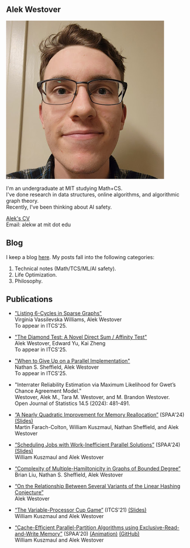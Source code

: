 ## Alek Westover
![Alek Westover](alek.jpg)

I'm an undergraduate at MIT studying Math+CS.  
I've done research in data structures, online algorithms, and algorithmic graph theory.  
Recently, I've been thinking about AI safety.

[Alek's CV](cv.pdf)  
Email: alekw at mit dot edu

## Blog
I keep a blog [here](https://awestover.github.io/thoughts).
My posts fall into the following categories:

1. Technical notes (Math/TCS/ML/AI safety).
2. Life Optimization.
3. Philosophy.

## Publications

- ["Listing 6-Cycles in Sparse Graphs"](https://arxiv.org/abs/2411.07499)  
Virginia Vassilevska Williams, Alek Westover  
To appear in ITCS'25.

- ["The Diamond Test: A Novel Direct Sum / Affinity Test"](http://arxiv.org/abs/2409.10464)  
Alek Westover, Edward Yu, Kai Zheng  
To appear in ITCS'25.

- ["When to Give Up on a Parallel Implementation"](https://arxiv.org/abs/2408.16092)  
Nathan S. Sheffield, Alek Westover  
To appear in ITCS'25.

- "Interrater Reliability Estimation via Maximum Likelihood for Gwet’s Chance Agreement Model."  
Westover, Alek M., Tara M. Westover, and M. Brandon Westover.  
Open Journal of Statistics 14.5 (2024): 481-491.

- [“A Nearly Quadratic Improvement for Memory Reallocation”](https://arxiv.org/abs/2405.12152) (SPAA'24) [(Slides)](images/alloc-presentation.pdf)  
Martin Farach-Colton, William Kuszmaul, Nathan Sheffield, and Alek Westover  

- [“Scheduling Jobs with Work-Inefficient Parallel Solutions”](https://arxiv.org/abs/2405.11986) (SPAA'24) [(Slides)](images/serpar-presentation.pdf)  
William Kuszmaul and Alek Westover  

- [“Complexity of Multiple-Hamiltonicity in Graphs of Bounded Degree”](https://arxiv.org/abs/2405.16270)  
Brian Liu, Nathan S. Sheffield, Alek Westover  

- [“On the Relationship Between Several Variants of the Linear Hashing Conjecture”](https://arxiv.org/abs/2307.13016)  
Alek Westover  

- [“The Variable-Processor Cup Game”](https://arxiv.org/abs/2012.00127) (ITCS'21) [(Slides)](images/cupgame-presentation.pdf)  
William Kuszmaul and Alek Westover  

- [“Cache-Efficient Parallel-Partition Algorithms using Exclusive-Read-and-Write Memory”](https://arxiv.org/abs/2004.12532) (SPAA'20) [(Animation)](https://parallelPartition.surge.sh) [(GitHub)](https://github.com/awestover/Parallel-Partition)  
William Kuszmaul and Alek Westover  


